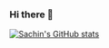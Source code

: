 ### Hi there 👋

[![Sachin's GitHub stats](https://github-readme-stats.vercel.app/api?username=sachinmaharana)](https://github.com/sachinmaharana/github-readme-stats)



<!--
**SachinMaharana/SachinMaharana** is a ✨ _special_ ✨ repository because its `README.md` (this file) appears on your GitHub profile.

Here are some ideas to get you started:

- 🔭 I’m currently working on ...
- 🌱 I’m currently learning ...
- 👯 I’m looking to collaborate on ...
- 🤔 I’m looking for help with ...
- 💬 Ask me about ...
- 📫 How to reach me: ...
- 😄 Pronouns: ...
- ⚡ Fun fact: ...
-->
